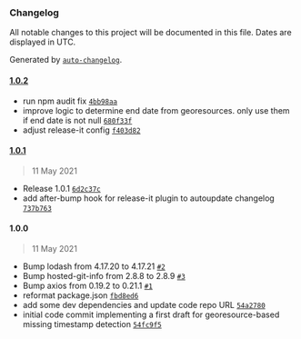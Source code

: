 ### Changelog

All notable changes to this project will be documented in this file. Dates are displayed in UTC.

Generated by [`auto-changelog`](https://github.com/CookPete/auto-changelog).

#### [1.0.2](https://github.com/KomMonitor/processing-scheduler/compare/1.0.1...1.0.2)

- run npm audit fix [`4bb98aa`](https://github.com/KomMonitor/processing-scheduler/commit/4bb98aacdc8be5961ee25ca1f10bb390d2d6ff16)
- improve logic to determine end date from georesources. only use them if end date is not null [`680f33f`](https://github.com/KomMonitor/processing-scheduler/commit/680f33f66bf4dd31c42fcb79fd5c1d3181cd89f0)
- adjust release-it config [`f403d82`](https://github.com/KomMonitor/processing-scheduler/commit/f403d8236dd1ab413d7bc37ed162d4e1c7153d61)

#### [1.0.1](https://github.com/KomMonitor/processing-scheduler/compare/1.0.0...1.0.1)

> 11 May 2021

- Release 1.0.1 [`6d2c37c`](https://github.com/KomMonitor/processing-scheduler/commit/6d2c37c2a4fb8503ba938320e5beec4073abea9c)
- add after-bump hook for release-it plugin to autoupdate changelog [`737b763`](https://github.com/KomMonitor/processing-scheduler/commit/737b763304a69dba7a6fe6eb049ba735a0d43987)

#### 1.0.0

> 11 May 2021

- Bump lodash from 4.17.20 to 4.17.21 [`#2`](https://github.com/KomMonitor/processing-scheduler/pull/2)
- Bump hosted-git-info from 2.8.8 to 2.8.9 [`#3`](https://github.com/KomMonitor/processing-scheduler/pull/3)
- Bump axios from 0.19.2 to 0.21.1 [`#1`](https://github.com/KomMonitor/processing-scheduler/pull/1)
- reformat package.json [`fbd8ed6`](https://github.com/KomMonitor/processing-scheduler/commit/fbd8ed62ef2aad936a2d9435e6890ffdec545b53)
- add some dev dependencies and update code repo URL [`54a2780`](https://github.com/KomMonitor/processing-scheduler/commit/54a27801c74a3338281b1b2b7e883b0c68d50c3f)
- initial code commit implementing a first draft for georesource-based missing timestamp detection [`54fc9f5`](https://github.com/KomMonitor/processing-scheduler/commit/54fc9f55a9fd7d3a30c319a803d0b871eb028566)
